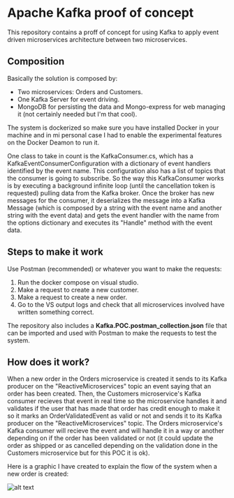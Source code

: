 # Apache Kafka proof of concept

This repository contains a proff of concept for using Kafka to apply event driven microservices architecture between two microservices.

## Composition

Basically the solution is composed by:

* Two microservices: Orders and Customers.
* One Kafka Server for event driving.
* MongoDB for persisting the data and Mongo-express for web managing it (not certainly needed but I'm that cool).

The system is dockerized so make sure you have installed Docker in your machine and in mi personal case I had to enable the experimental features on the Docker Deamon to run it.

One class to take in count is the KafkaConsumer.cs, which has a KafkaEventConsumerConfiguration with a dictionary of event handlers identified by the event name. This configuration also has a list of topics that the consumer is going to subscribe. So the way this KafkaConsumer works is by executing a background infinite loop (until the cancellation token is requested) pulling data from the Kafka broker. Once the broker has new messages for the consumer, it deserializes the message into a Kafka Message (which is composed by a string with the event name and another string with the event data) and gets the event handler with the name from the options dictionary and executes its "Handle" method with the event data.

## Steps to make it work

Use Postman (recommended) or whatever you want to make the requests:

1. Run the docker compose on visual studio.
2. Make a request to create a new customer.
3. Make a request to create a new order.
4. Go to the VS output logs and check that all microservices involved have written something correct.

The repository also includes a **Kafka.POC.postman_collection.json** file that can be imported and used with Postman to make the requests to test the system.

## How does it work?

When a new order in the Orders microservice is created it sends to its Kafka producer on the "ReactiveMicroservices" topic an event saying that an order has been created. Then, the Customers microservice's Kafka consumer recieves that event in real time so the microservice handles it and validates if the user that has made that order has credit enough to make it so it marks an OrderValidatedEvent as valid or not and sends it to its Kafka producer on the "ReactiveMicroservices" topic. The Orders microservice's Kafka consumer will recieve the event and will handle it in a way or another depending on if the order has been validated or not (it could update the order as shipped or as cancelled depending on the validation done in the Customers microservice but for this POC it is ok).

Here is a graphic I have created to explain the flow of the system when a new order is created:

![alt text](https://github.com/riftgg/Kafka.POC/raw/master/Kafka_diagram.png)